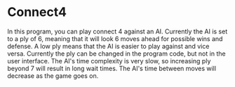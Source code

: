 # Connect4
 
In this program, you can play connect 4 against an AI. Currently the AI is set to a ply of 6, 
meaning that it will look 6 moves ahead for possible wins and defense. A low ply means that the 
AI is easier to play against and vice versa. Currently the ply can be changed in the program code, 
but not in the user interface. The AI's time complexity is very slow, so increasing ply beyond 7 
will result in long wait times. The AI's time between moves will decrease as the game goes on. 